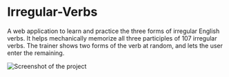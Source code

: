 # Irregular-Verbs
A web application to learn and practice the three forms of irregular English verbs. It helps mechanically memorize all three participles of 107 irregular verbs. The trainer shows two forms of the verb at random, and lets the user enter the remaining.

![Screenshot of the project](https://ilyankou.files.wordpress.com/2015/06/irregularverbs.png)
